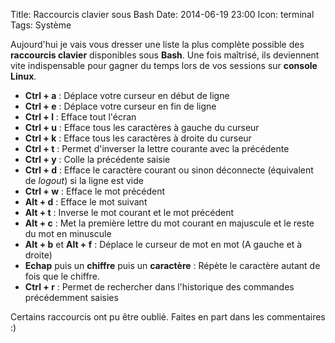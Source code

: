 Title: Raccourcis clavier sous Bash
Date: 2014-06-19 23:00
Icon: terminal
Tags: Système


Aujourd'hui je vais vous dresser une liste la plus complète possible des **raccourcis clavier** disponibles sous **Bash**.
Une fois maîtrisé, ils deviennent vite indispensable pour gagner du temps lors de vos sessions sur **console Linux**.

* **Ctrl + a** : Déplace votre curseur en début de ligne
* **Ctrl + e** : Déplace votre curseur en fin de ligne
* **Ctrl + l** : Efface tout l'écran
* **Ctrl + u** : Efface tous les caractères à gauche du curseur
* **Ctrl + k** : Efface tous les caractères à droite du curseur
* **Ctrl + t** : Permet d'inverser la lettre courante avec la précédente
* **Ctrl + y** : Colle la précédente saisie
* **Ctrl + d** : Efface le caractère courant ou sinon déconnecte (équivalent de *logout*) si la ligne est vide
* **Ctrl + w** : Efface le mot précédent
* **Alt + d** : Efface le mot suivant
* **Alt + t** : Inverse le mot courant et le mot précédent
* **Alt + c** : Met la première lettre du mot courant en majuscule et le reste du mot en minuscule
* **Alt + b** et **Alt + f** : Déplace le curseur de mot en mot (A gauche et à droite)
* **Echap** puis un **chiffre** puis un **caractère** : Répète le caractère autant de fois que le chiffre.
* **Ctrl + r** : Permet de rechercher dans l'historique des commandes précédemment saisies


Certains raccourcis ont pu être oublié. Faites en part dans les commentaires :)


